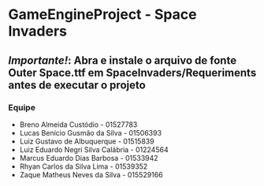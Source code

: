 # GameEngineProject - Space Invaders

## *Importante!*: Abra e instale o arquivo de fonte Outer Space.ttf em SpaceInvaders/Requeriments antes de executar o projeto

### Equipe

* Breno Almeida Custódio - 01527783
* Lucas Benício Gusmão da Silva - 01506393
* Luiz Gustavo de Albuquerque - 01515839
* Luiz Eduardo Negri Silva Calábria - 01224564
* Marcus Eduardo Dias Barbosa - 01533942
* Rhyan Carlos da Silva Lima - 01539352
* Zaque Matheus Neves da Silva - 015529166
